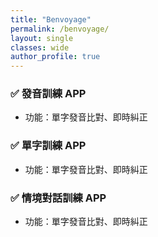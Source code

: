 ```yaml
---
title: "Benvoyage"
permalink: /benvoyage/
layout: single
classes: wide
author_profile: true
---
```


### ✅ 發音訓練 APP
- 功能：單字發音比對、即時糾正

### ✅ 單字訓練 APP
- 功能：單字發音比對、即時糾正

### ✅ 情境對話訓練 APP
- 功能：單字發音比對、即時糾正